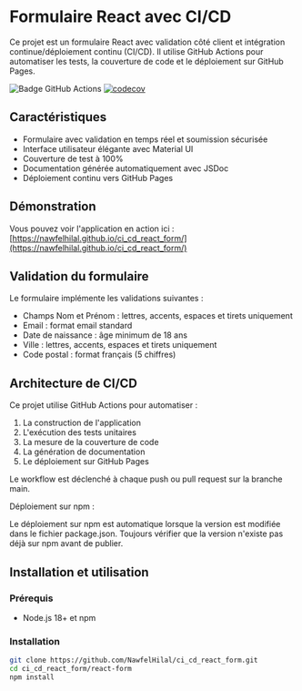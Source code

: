 # Formulaire React avec CI/CD

Ce projet est un formulaire React avec validation côté client et intégration continue/déploiement continu (CI/CD). Il utilise GitHub Actions pour automatiser les tests, la couverture de code et le déploiement sur GitHub Pages.

![Badge GitHub Actions](https://github.com/NawfelHilal/ci_cd_react_form/actions/workflows/build_test_deploy_react.yml/badge.svg)
[![codecov](https://codecov.io/gh/NawfelHilal/ci_cd_react_form/branch/main/graph/badge.svg)](https://codecov.io/gh/NawfelHilal/ci_cd_react_form)

## Caractéristiques

- Formulaire avec validation en temps réel et soumission sécurisée
- Interface utilisateur élégante avec Material UI
- Couverture de test à 100%
- Documentation générée automatiquement avec JSDoc
- Déploiement continu vers GitHub Pages

## Démonstration

Vous pouvez voir l'application en action ici : [https://nawfelhilal.github.io/ci_cd_react_form/](https://nawfelhilal.github.io/ci_cd_react_form/)

## Validation du formulaire

Le formulaire implémente les validations suivantes :

- Champs Nom et Prénom : lettres, accents, espaces et tirets uniquement
- Email : format email standard
- Date de naissance : âge minimum de 18 ans
- Ville : lettres, accents, espaces et tirets uniquement
- Code postal : format français (5 chiffres)

## Architecture de CI/CD

Ce projet utilise GitHub Actions pour automatiser :

1. La construction de l'application
2. L'exécution des tests unitaires
3. La mesure de la couverture de code
4. La génération de documentation
5. Le déploiement sur GitHub Pages

Le workflow est déclenché à chaque push ou pull request sur la branche main.

Déploiement sur npm :

Le déploiement sur npm est automatique lorsque la version est modifiée dans le fichier package.json.
Toujours vérifier que la version n'existe pas déjà sur npm avant de publier.

## Installation et utilisation

### Prérequis

- Node.js 18+ et npm

### Installation

```bash
git clone https://github.com/NawfelHilal/ci_cd_react_form.git
cd ci_cd_react_form/react-form
npm install
```
